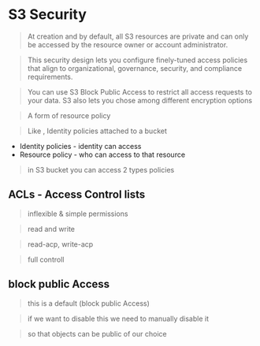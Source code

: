 # S3 Security 

> At creation and by default, all S3 resources are private and can only be accessed by the resource owner or account administrator. 

> This security design lets you configure finely-tuned access policies that align to organizational, governance, security, and compliance requirements. 

> You can use S3 Block Public Access to restrict all access requests to your data. S3 also lets you chose among different encryption options

>  A form of resource policy

> Like , Identity policies attached to a bucket

   - Identity policies - identity can access
   - Resource policy - who can access to that resource

> in S3 bucket you can access 2 types policies

## ACLs - Access Control lists

> inflexible & simple permissions

> read and write

> read-acp, write-acp

> full controll

## block public Access

> this is a default (block public Access)

> if we want to disable this we need to manually disable it 

> so that objects can be public  of our choice

